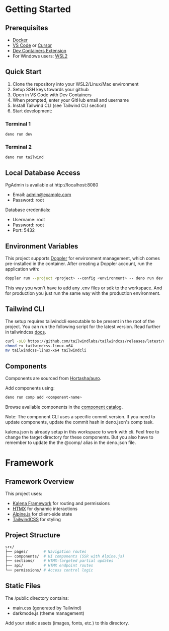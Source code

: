 # Getting Started

## Prerequisites

- [Docker](https://docs.docker.com/get-docker/)
- [VS Code](https://code.visualstudio.com/) or [Cursor](https://www.cursor.com/)
- [Dev Containers Extension](https://marketplace.visualstudio.com/items?itemName=ms-vscode-remote.remote-containers)
- For Windows users:
  [WSL2](https://learn.microsoft.com/en-us/windows/wsl/install)

## Quick Start

1. Clone the repository into your WSL2/Linux/Mac environment
2. Setup SSH keys towards your github
3. Open in VS Code with Dev Containers
4. When prompted, enter your GitHub email and username
5. Install Tailwind CLI (see Tailwind CLI section)
6. Start development:

### Terminal 1

`deno run dev`

### Terminal 2

`deno run tailwind`

## Local Database Access

PgAdmin is available at http://localhost:8080

- Email: admin@example.com
- Password: root

Database credentials:

- Username: root
- Password: root
- Port: 5432

## Environment Variables

This project supports [Doppler](https://www.doppler.com/) for environment
management, which comes pre-installed in the container. After creating a Doppler
account, run the application with:

```bash
doppler run --project <project> --config <environment> -- deno run dev
```

This way you won't have to add any .env files or sdk to the workspace. And for
production you just run the same way with the production environment.

## Tailwind CLI

The setup requires tailwindcli executable to be present in the root of the
project. You can run the following script for the latest version. Read further
in tailwindcss [docs](https://tailwindcss.com/).

```bash
curl -sLO https://github.com/tailwindlabs/tailwindcss/releases/latest/download/tailwindcss-linux-x64
chmod +x tailwindcss-linux-x64
mv tailwindcss-linux-x64 tailwindcli
```

## Components

Components are sourced from
[Hortasha/auro](https://github.com/Hortashaorg/auro).

Add components using:

```bash
deno run comp add <component-name>
```

Browse available components in the
[component catalog](https://raw.githubusercontent.com/Hortashaorg/auro/refs/heads/main/services/app/components/componentMap.json).

Note: The component CLI uses a specific commit version. If you need to update
components, update the commit hash in deno.json's comp task.

kalena.json is already setup in this workspace to work with cli. Feel free to
change the target directory for these components. But you also have to remember
to update the the @comp/ alias in the deno.json file.

# Framework

## Framework Overview

This project uses:

- [Kalena Framework](https://jsr.io/@kalena/framework) for routing and
  permissions
- [HTMX](https://htmx.org/) for dynamic interactions
- [Alpine.js](https://alpinejs.dev/) for client-side state
- [TailwindCSS](https://tailwindcss.com/) for styling

## Project Structure

```bash
src/
├── pages/       # Navigation routes
├── components/  # UI components (SSR with Alpine.js)
├── sections/    # HTMX-targeted partial updates
├── api/         # HTMX endpoint routes
└── permissions/ # Access control logic
```

## Static Files

The /public directory contains:

- main.css (generated by Tailwind)
- darkmode.js (theme management)

Add your static assets (images, fonts, etc.) to this directory.
